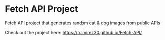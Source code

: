 # Fetch API Project

Fetch API project that generates random cat & dog images from public APIs

Check out the project here: https://tramirez30.github.io/Fetch-API/